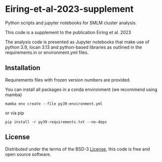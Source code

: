 # Eiring-et-al-2023-supplement
Python scripts and jupyter notebooks for SMLM cluster analysis.

This code is a supplement to the publication Eiring et al. 2023

The analysis code is presented as Jupyter notebooks that make use of python 3.9, locan 3.13 and python-based libraries as outlined in the requirements.in or environment.yml files. 

## Installation

Requirements files with frozen version numbers are provided.

You can install all packages in a conda environment (we recommend using mamba)

    mamba env create --file py39-environment.yml

or via pip

    pip install -r py39-requirements.txt --no-deps

## License
Distributed under the terms of the BSD-3 [License](https://github.com/super-resolution/ConvexHullClusterAnalysis/blob/main/LICENSE), this code is free and open source software.
